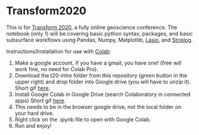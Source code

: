 # Transform2020

This is for [Transform 2020](https://transform2020.sched.com/), a fully online geoscience conference. The notebook (only 1) will be covering basic python syntax, packages, and basic subsurface workflows using Pandas, Numpy, Matplotlib, [Lasio](https://github.com/kinverarity1/lasio), and [Striplog](https://github.com/agile-geoscience/striplog). 

Instructions/Installation for use with [Colab](https://colab.research.google.com/notebooks/basic_features_overview.ipynb):

1. Make a google account, if you have a gmail, you have one! (free will work fine, no need for Colab Pro).
2. Download the t20-intro folder from this repository (green button in the upper right) and drop folder into Google drive (you will have to unzip it). Short gif [here](https://www.dropbox.com/s/5gde0jgxvclv7bn/github.gif?dl=0).
3. Install Google Colab in Google Drive (search Colaboratory in connected apps) Short gif [here](https://www.dropbox.com/s/nns9lq5se10fshx/colab_install.gif?dl=0).
4. This needs to be in the browser google drive, not the local folder on your hard drive.
5. Right click on the .ipynb file to open with Google Colab.
6. Run and enjoy!
